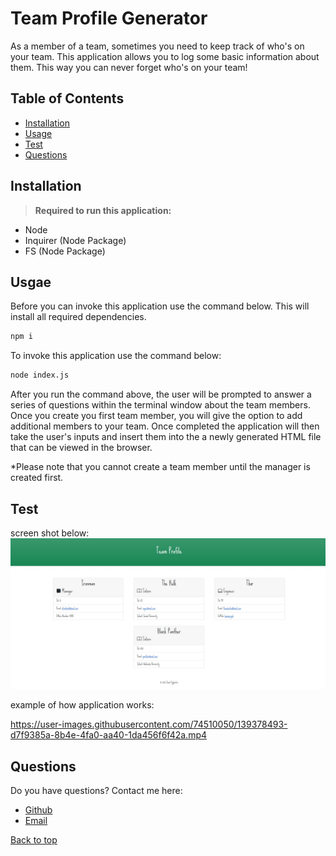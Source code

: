 # Team Profile Generator

As a member of a team, sometimes you need to keep track of who's on your team. This application allows you to log some basic information about them. This way you can never forget who's on your team!

## Table of Contents
* [Installation](#Installation)
* [Usage](#Usage)
* [Test](Test)
* [Questions](#Questions)

## Installation
><b>Required to run this application:</b>
* Node
* Inquirer (Node Package)
* FS (Node Package)

## Usgae
Before you can invoke this application use the command below. This will install all required dependencies.</b>

```bash
npm i
```
To invoke this application use the command below:</b>
```bash
node index.js
```
After you run the command above, the user will be prompted to answer a series of questions within the terminal window about the team members. Once you create you first team member, you will give the option to add additional members to your team. Once completed the application will then take the user's inputs and insert them into the a newly generated HTML file that can be viewed in the browser.</b>

*Please note that you cannot create a team member until the manager is created first. 

## Test
screen shot below:</b>
![caption](./images/screenshot1.jpg)

example of how application works:</b>

https://user-images.githubusercontent.com/74510050/139378493-d7f9385a-8b4e-4fa0-aa40-1da456f6f42a.mp4




## Questions
Do you have questions? Contact me here:
* [Github](https://github.com/jameleggleston)
* [Email](jamel.eggleston@gmail.com)


[Back to top](#Team-Profile-Generator)
